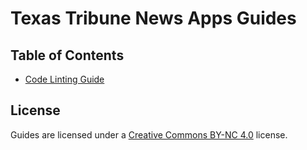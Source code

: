 # Texas Tribune News Apps Guides

## Table of Contents

- [Code Linting Guide](code-linting.md)

## License

Guides are licensed under a [Creative Commons BY-NC 4.0](http://creativecommons.org/licenses/by-nc/4.0/) license.
